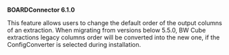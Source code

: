 **BOARDConnector 6.1.0**


This feature allows users to change the default order of the output columns of an extraction.
When migrating from versions below 5.5.0, BW Cube extractions legacy columns order will be converted into the new one, if the ConfigConverter is selected during installation.
